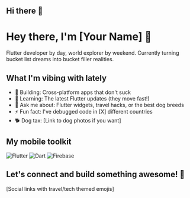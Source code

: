 ## Hi there 👋

<!--
**Akshayar07/Akshayar07** is a ✨ _special_ ✨ repository because its `README.md` (this file) appears on your GitHub profile.

Here are some ideas to get you started:

- 🔭 I’m currently working on ...
- 🌱 I’m currently learning ...
- 👯 I’m looking to collaborate on ...
- 🤔 I’m looking for help with ...
- 💬 Ask me about ...
- 📫 How to reach me: ...
- 😄 Pronouns: ...
- ⚡ Fun fact: ...
-->

# Hey there, I'm [Your Name] 👋

Flutter developer by day, world explorer by weekend.
Currently turning bucket list dreams into bucket filler realities.

## What I'm vibing with lately
- 🔭 Building: Cross-platform apps that don't suck
- 🌱 Learning: The latest Flutter updates (they move fast!)
- 💬 Ask me about: Flutter widgets, travel hacks, or the best dog breeds
- ⚡ Fun fact: I've debugged code in [X] different countries
- 🐕 Dog tax: [Link to dog photos if you want]

## My mobile toolkit
![Flutter](https://img.shields.io/badge/Flutter-02569B?style=for-the-badge&logo=flutter&logoColor=white)
![Dart](https://img.shields.io/badge/Dart-0175C2?style=for-the-badge&logo=dart&logoColor=white)
![Firebase](https://img.shields.io/badge/Firebase-039BE5?style=for-the-badge&logo=Firebase&logoColor=white)

## Let's connect and build something awesome! 🚀
[Social links with travel/tech themed emojis]
